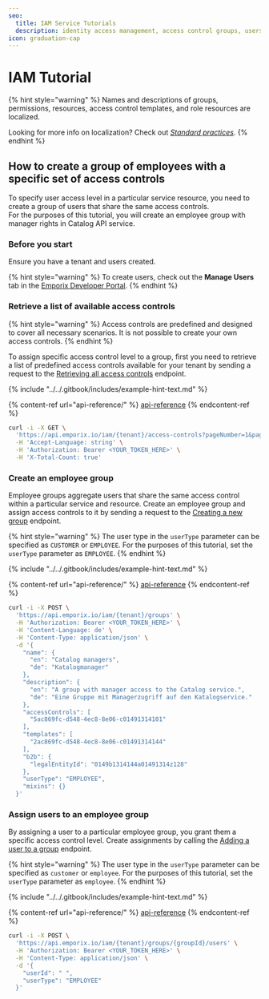 ```yaml
---
seo:
  title: IAM Service Tutorials
  description: identity access management, access control groups, users
icon: graduation-cap
---
```


# IAM Tutorial

{% hint style="warning" %}
Names and descriptions of groups, permissions, resources, access control templates, and role resources are localized.

Looking for more info on localization? Check out [_Standard practices_](../../standard-practices/translations.md).
{% endhint %}

## How to create a group of employees with a specific set of access controls

To specify user access level in a particular service resource, you need to create a group of users that share the same access controls.\
For the purposes of this tutorial, you will create an employee group with manager rights in Catalog API service.

### Before you start

Ensure you have a tenant and users created.

{% hint style="warning" %}
To create users, check out the **Manage Users** tab in the [Emporix Developer Portal](https://app.emporix.io/users).
{% endhint %}

### Retrieve a list of available access controls

{% hint style="warning" %}
Access controls are predefined and designed to cover all necessary scenarios. It is not possible to create your own access controls.
{% endhint %}

To assign specific access control level to a group, first you need to retrieve a list of predefined access controls available for your tenant by sending a request to the [Retrieving all access controls](https://developer.emporix.io/documentation-portal/api-references/api-guides-and-references/api-references/users-and-permissions/iam/api-reference/access-controls) endpoint.

{% include "../../.gitbook/includes/example-hint-text.md" %}

{% content-ref url="api-reference/" %}
[api-reference](api-reference/)
{% endcontent-ref %}

```bash
curl -i -X GET \
  'https://api.emporix.io/iam/{tenant}/access-controls?pageNumber=1&pageSize=60&metadataModifiedAt=2022-01-01&roleId=1rl5e52e-6e27-4ac5-9471-2467d3fb7503&resourceId=string&expand=role%2Cresource' \
  -H 'Accept-Language: string' \
  -H 'Authorization: Bearer <YOUR_TOKEN_HERE>' \
  -H 'X-Total-Count: true'
```

### Create an employee group

Employee groups aggregate users that share the same access control within a particular service and resource. Create an employee group and assign access controls to it by sending a request to the [Creating a new group](https://developer.emporix.io/documentation-portal/api-references/api-guides-and-references/api-references/users-and-permissions/iam/api-reference/groups#post-iam-tenant-groups) endpoint.

{% hint style="warning" %}
The user type in the `userType` parameter can be specified as `CUSTOMER` or `EMPLOYEE`. For the purposes of this tutorial, set the `userType` parameter as `EMPLOYEE`.
{% endhint %}

{% include "../../.gitbook/includes/example-hint-text.md" %}

{% content-ref url="api-reference/" %}
[api-reference](api-reference/)
{% endcontent-ref %}

```bash
curl -i -X POST \
  'https://api.emporix.io/iam/{tenant}/groups' \
  -H 'Authorization: Bearer <YOUR_TOKEN_HERE>' \
  -H 'Content-Language: de' \
  -H 'Content-Type: application/json' \
  -d '{
    "name": {
      "en": "Catalog managers",
      "de": "Katalogmanager"
    },
    "description": {
      "en": "A group with manager access to the Catalog service.",
      "de": "Eine Gruppe mit Managerzugriff auf den Katalogservice."
    },
    "accessControls": [
      "5ac869fc-d548-4ec8-8e06-c01491314101"
    ],
    "templates": [
      "2ac869fc-d548-4ec8-8e06-c01491314144"
    ],
    "b2b": {
      "legalEntityId": "0149b1314144a01491314z128"
    },
    "userType": "EMPLOYEE",
    "mixins": {}
  }'
```

### Assign users to an employee group

By assigning a user to a particular employee group, you grant them a specific access control level. Create assignments by calling the [Adding a user to a group](https://developer.emporix.io/documentation-portal/api-references/api-guides-and-references/api-references/users-and-permissions/iam/api-reference/groups#post-iam-tenant-groups-groupid-users) endpoint.

{% hint style="warning" %}
The user type in the `userType` parameter can be specified as `customer` or `employee`. For the purposes of this tutorial, set the `userType` parameter as `employee`.
{% endhint %}

{% include "../../.gitbook/includes/example-hint-text.md" %}

{% content-ref url="api-reference/" %}
[api-reference](api-reference/)
{% endcontent-ref %}

```bash
curl -i -X POST \
  'https://api.emporix.io/iam/{tenant}/groups/{groupId}/users' \
  -H 'Authorization: Bearer <YOUR_TOKEN_HERE>' \
  -H 'Content-Type: application/json' \
  -d '{
    "userId": " ",
    "userType": "EMPLOYEE"
  }'
```
